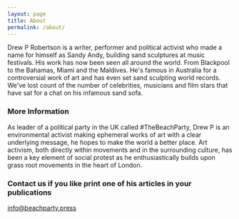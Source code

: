 ```yaml
---
layout: page
title: About
permalink: /about/
---
```


Drew P Robertson is a writer, performer and political activist who made a name for himself as Sandy Andy, building sand sculptures at music festivals. His work has now been seen all around the world. From Blackpool to the Bahamas, Miami and the Maldives. He's famous in Australia for a controversial work of art and has even set sand sculpting world records. We've lost count of the number of celebrities, musicians and film stars that have sat for a chat on his infamous sand sofa. 

### More Information

As leader of a political party in the UK called #TheBeachParty, Drew P is an environmental activist making ephemeral works of art with a clear underlying message, he hopes to make the world a better place. Art activism, both directly within movements and in the surrounding culture, has been a key element of social protest as he enthusiastically builds upon grass root movements in the heart of London.

### Contact us if you like print one of his articles in your publications

[info@beachparty.press](mailto:info@beachparty.press)
